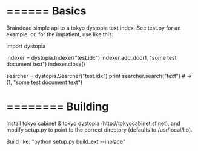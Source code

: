 ======
Basics
======

Braindead simple api to a tokyo dystopia text index. See test.py for an example, or, for the impatient, use like this:

import dystopia

indexer = dystopia.Indexer("test.idx")
indexer.add_doc(1, "some test document text")
indexer.close()

searcher = dystopia.Searcher("test.idx")
print searcher.search("text") # => (1, "some test document text")

========
Building
========

Install tokyo cabinet & tokyo dystopia (http://tokyocabinet.sf.net), and modify setup.py to point to the correct directory (defaults to /usr/local/lib).

Build like: "python setup.py build_ext --inplace"


